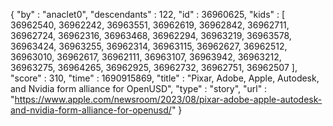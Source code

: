 {
  "by" : "anaclet0",
  "descendants" : 122,
  "id" : 36960625,
  "kids" : [ 36962540, 36962242, 36963551, 36962619, 36962842, 36962711, 36962724, 36962316, 36963468, 36962294, 36963219, 36963578, 36963424, 36963255, 36962314, 36963115, 36962627, 36962512, 36963010, 36962617, 36962111, 36963107, 36963942, 36963212, 36963275, 36964265, 36962925, 36962732, 36962751, 36962507 ],
  "score" : 310,
  "time" : 1690915869,
  "title" : "Pixar, Adobe, Apple, Autodesk, and Nvidia form alliance for OpenUSD",
  "type" : "story",
  "url" : "https://www.apple.com/newsroom/2023/08/pixar-adobe-apple-autodesk-and-nvidia-form-alliance-for-openusd/"
}
